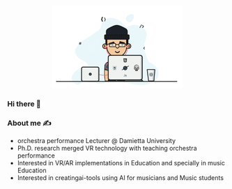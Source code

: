 <!DOCTYPE html>
<html lang="en">

<body>
  <div style="text-align: center;">
    <img src="cover.gif" width="300">
  </div>

  <h3>Hi there 👋</h3>

  <div>
      <h3>About me ✍️</h3>
    <ul>
      <li>orchestra performance Lecturer @ Damietta University</li>
      <li>Ph.D. research merged VR technology with teaching orchestra performance</li>
      <li>Interested in VR/AR implementations in Education and specially in music Education</li>
      <li>Interested in creatingai-tools using AI for musicians and Music students</li>
    </ul>
  </div>

</body>

</html>



<!--
**drmelezabi/drmelezabi** is a ✨ _special_ ✨ repository because its `README.md` (this file) appears on your GitHub profile.

Here are some ideas to get you started:

- 🔭 I’m currently working on ...
- 🌱 I’m currently learning ...
- 👯 I’m looking to collaborate on ...
- 🤔 I’m looking for help with ...
- 💬 Ask me about ...
- 📫 How to reach me: ...
- 😄 Pronouns: ...
- ⚡ Fun fact: ...
-->
